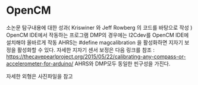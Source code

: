 # OpenCM
소논문 탐구내용에 대한 성과( Kriswiner 와 Jeff Rowberg 의 코드를 바탕으로 작성 ) 
OpenCM IDE에서 작동하는 프로그램
DMP의 경우에는 I2Cdev를 OpenCM IDE에 설치해야 올바르게 작동
AHRS는 #define magcalibration 을 활성화하면 지자기 보정을 활성화할 수 있다. 자세한 지자기 센서 보정은
다음 링크를 참조 : https://thecavepearlproject.org/2015/05/22/calibrating-any-compass-or-accelerometer-for-arduino/
AHRS와 DMP모두 동일한 핀구성을 가진다. 

자세한 외형은 사진파일을 참고
